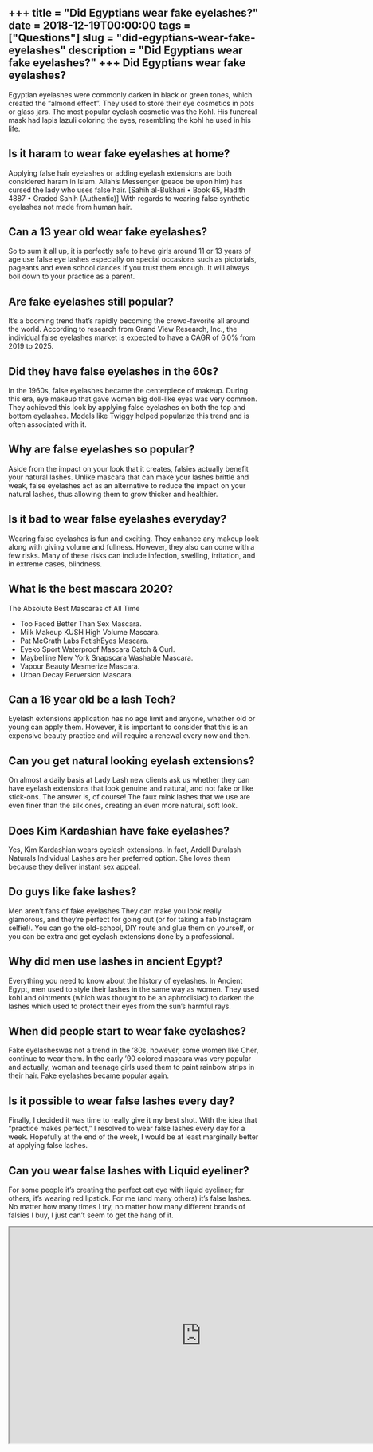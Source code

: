 +++
title = "Did Egyptians wear fake eyelashes?"
date = 2018-12-19T00:00:00
tags = ["Questions"]
slug = "did-egyptians-wear-fake-eyelashes"
description = "Did Egyptians wear fake eyelashes?"
+++
Did Egyptians wear fake eyelashes?
----------------------------------

Egyptian eyelashes were commonly darken in black or green tones, which created the “almond effect”. They used to store their eye cosmetics in pots or glass jars. The most popular eyelash cosmetic was the Kohl. His funereal mask had lapis lazuli coloring the eyes, resembling the kohl he used in his life.

Is it haram to wear fake eyelashes at home?
-------------------------------------------

Applying false hair eyelashes or adding eyelash extensions are both considered haram in Islam. Allah’s Messenger (peace be upon him) has cursed the lady who uses false hair. \[Sahih al-Bukhari • Book 65, Hadith 4887 • Graded Sahih (Authentic)\] With regards to wearing false synthetic eyelashes not made from human hair.

Can a 13 year old wear fake eyelashes?
--------------------------------------

So to sum it all up, it is perfectly safe to have girls around 11 or 13 years of age use false eye lashes especially on special occasions such as pictorials, pageants and even school dances if you trust them enough. It will always boil down to your practice as a parent.

Are fake eyelashes still popular?
---------------------------------

It’s a booming trend that’s rapidly becoming the crowd-favorite all around the world. According to research from Grand View Research, Inc., the individual false eyelashes market is expected to have a CAGR of 6.0% from 2019 to 2025.

Did they have false eyelashes in the 60s?
-----------------------------------------

In the 1960s, false eyelashes became the centerpiece of makeup. During this era, eye makeup that gave women big doll-like eyes was very common. They achieved this look by applying false eyelashes on both the top and bottom eyelashes. Models like Twiggy helped popularize this trend and is often associated with it.

Why are false eyelashes so popular?
-----------------------------------

Aside from the impact on your look that it creates, falsies actually benefit your natural lashes. Unlike mascara that can make your lashes brittle and weak, false eyelashes act as an alternative to reduce the impact on your natural lashes, thus allowing them to grow thicker and healthier.

Is it bad to wear false eyelashes everyday?
-------------------------------------------

Wearing false eyelashes is fun and exciting. They enhance any makeup look along with giving volume and fullness. However, they also can come with a few risks. Many of these risks can include infection, swelling, irritation, and in extreme cases, blindness.

What is the best mascara 2020?
------------------------------

The Absolute Best Mascaras of All Time

- Too Faced Better Than Sex Mascara.
- Milk Makeup KUSH High Volume Mascara.
- Pat McGrath Labs FetishEyes Mascara.
- Eyeko Sport Waterproof Mascara Catch &amp; Curl.
- Maybelline New York Snapscara Washable Mascara.
- Vapour Beauty Mesmerize Mascara.
- Urban Decay Perversion Mascara.

Can a 16 year old be a lash Tech?
---------------------------------

Eyelash extensions application has no age limit and anyone, whether old or young can apply them. However, it is important to consider that this is an expensive beauty practice and will require a renewal every now and then.

Can you get natural looking eyelash extensions?
-----------------------------------------------

On almost a daily basis at Lady Lash new clients ask us whether they can have eyelash extensions that look genuine and natural, and not fake or like stick-ons. The answer is, of course! The faux mink lashes that we use are even finer than the silk ones, creating an even more natural, soft look.

Does Kim Kardashian have fake eyelashes?
----------------------------------------

Yes, Kim Kardashian wears eyelash extensions. In fact, Ardell Duralash Naturals Individual Lashes are her preferred option. She loves them because they deliver instant sex appeal.

Do guys like fake lashes?
-------------------------

Men aren’t fans of fake eyelashes They can make you look really glamorous, and they’re perfect for going out (or for taking a fab Instagram selfie!). You can go the old-school, DIY route and glue them on yourself, or you can be extra and get eyelash extensions done by a professional.

Why did men use lashes in ancient Egypt?
----------------------------------------

Everything you need to know about the history of eyelashes. In Ancient Egypt, men used to style their lashes in the same way as women. They used kohl and ointments (which was thought to be an aphrodisiac) to darken the lashes which used to protect their eyes from the sun’s harmful rays.

When did people start to wear fake eyelashes?
---------------------------------------------

Fake eyelasheswas not a trend in the ‘80s, however, some women like Cher, continue to wear them. In the early ’90 colored mascara was very popular and actually, woman and teenage girls used them to paint rainbow strips in their hair. Fake eyelashes became popular again.

Is it possible to wear false lashes every day?
----------------------------------------------

Finally, I decided it was time to really give it my best shot. With the idea that “practice makes perfect,” I resolved to wear false lashes every day for a week. Hopefully at the end of the week, I would be at least marginally better at applying false lashes.

Can you wear false lashes with Liquid eyeliner?
-----------------------------------------------

For some people it’s creating the perfect cat eye with liquid eyeliner; for others, it’s wearing red lipstick. For me (and many others) it’s false lashes. No matter how many times I try, no matter how many different brands of falsies I buy, I just can’t seem to get the hang of it.

<iframe allow="accelerometer; autoplay; clipboard-write; encrypted-media; gyroscope; picture-in-picture" allowfullscreen="" class="__youtube_prefs__  epyt-is-override  no-lazyload" data-no-lazy="1" data-origheight="433" data-origwidth="770" data-skipgform_ajax_framebjll="" height="433" id="_ytid_39274" loading="lazy" src="https://www.youtube.com/embed/v-_X-WvfpuU?enablejsapi=1&autoplay=0&cc_load_policy=0&cc_lang_pref=&iv_load_policy=1&loop=0&modestbranding=0&rel=1&fs=1&playsinline=0&autohide=2&theme=dark&color=red&controls=1&" title="YouTube player" width="770"></iframe>